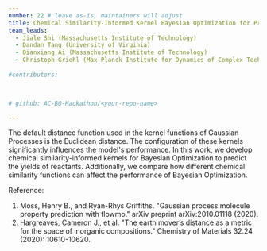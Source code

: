 ```yaml
---
number: 22 # leave as-is, maintainers will adjust
title: Chemical Similarity-Informed Kernel Bayesian Optimization for Predicting Reaction Yields
team_leads:
  - Jiale Shi (Massachusetts Institute of Technology)
  - Dandan Tang (University of Virginia)
  - Qianxiang Ai (Massachusetts Institute of Technology)
  - Christoph Griehl (Max Planck Institute for Dynamics of Complex Technical Systems)
    
#contributors:

  

# github: AC-BO-Hackathon/<your-repo-name>

---
```

The default distance function used in the kernel functions of Gaussian Processes is the Euclidean distance. The configuration of these kernels significantly influences the model's performance. In this work, we develop chemical similarity-informed kernels for Bayesian Optimization to predict the yields of reactants. Additionally, we compare how different chemical similarity functions can affect the performance of Bayesian Optimization.

Reference:

1. Moss, Henry B., and Ryan-Rhys Griffiths. "Gaussian process molecule property prediction with flowmo." arXiv preprint arXiv:2010.01118 (2020).
2. Hargreaves, Cameron J., et al. "The earth mover’s distance as a metric for the space of inorganic compositions." Chemistry of Materials 32.24 (2020): 10610-10620.
